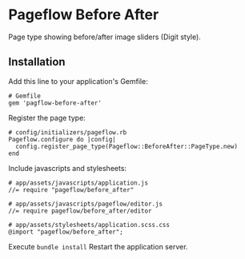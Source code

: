 # Pageflow Before After

Page type showing before/after image sliders (Digit style).

## Installation

Add this line to your application's Gemfile:

    # Gemfile
    gem 'pagflow-before-after'

Register the page type:

    # config/initializers/pageflow.rb
    Pageflow.configure do |config|
      config.register_page_type(Pageflow::BeforeAfter::PageType.new)
    end

Include javascripts and stylesheets:

    # app/assets/javascripts/application.js
    //= require "pageflow/before_after"

    # app/assets/javascripts/pageflow/editor.js
    //= require pageflow/before_after/editor

    # app/assets/stylesheets/application.scss.css
    @import "pageflow/before_after";

Execute `bundle install`
Restart the application server.
